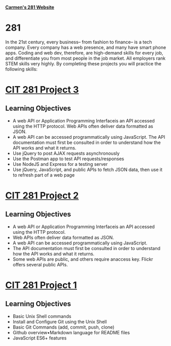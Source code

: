 #### [Carmen's 281 Website](https://pages.uoregon.edu/carmenh/281/)

# 281

In the 21st century, every business– from fashion to finance– is a tech company. Every company has a web presence, and many have smart phone apps. Coding and web dev, therefore, are high-demand skills for every job, and differentiate you from most people in the job market. All employers rank STEM skills very highly. By completing these projects you will practice the following skills:

# [CIT 281 Project 3](https://github.com/UO-CIT/project-3-carmenhuo)

## Learning Objectives

- A web API or Application Programming Interfaceis an API accessed using the HTTP protocol. Web APIs often deliver data formatted as JSON.
- A web API can be accessed programmatically using JavaScript. The API documentation must first be consulted in order to understand how the API works and what it returns.
- Use jQuery to post AJAX requests asynchronously
- Use the Postman app to test API requests/responses
- Use NodeJS and Express for a testing server
- Use jQuery, JavaScript, and public APIs to fetch JSON data, then use it to refresh part of a web page

# [CIT 281 Project 2](https://github.com/UO-CIT/project-2-carmenhuo)

## Learning Objectives

- A web API or Application Programming Interfaceis an API accessed using the HTTP protocol.
- Web APIs often deliver data formatted as JSON.
- A web API can be accessed programmatically using JavaScript.
- The API documentation must first be consulted in order to understand how the API works and what it returns.
- Some web APIs are public, and others require anaccess key. Flickr offers several public APIs.

# [CIT 281 Project 1](https://github.com/UO-CIT/project-1-carmenhuo)

## Learning Objectives

- Basic Unix Shell commands
- Install and Configure Git using the Unix Shell
- Basic Git Commands (add, commit, push, clone)
- Github overview•Markdown language for README files
- JavaScript ES6+ features
